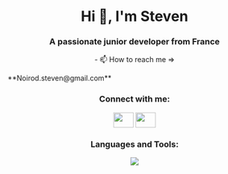 <h1 align="center">Hi 👋, I'm Steven</h1>
<h3 align="center">A passionate junior developer from France</h3>

<p align="center">- 📫 How to reach me =></p> **Noirod.steven@gmail.com**

<h3 align="center">Connect with me:</h3>
<p align="center">
<a href="https://linkedin.com/in/noirod" target="blank"><img align="center" src="https://skillicons.dev/icons?i=linkedin" height="30" width="40" /></a>
<a href="https://discord.gg/Noirod#7729" target="blank"><img align="center" src="https://skillicons.dev/icons?i=discord"  height="30" width="40" /></a>
</p>

<h3 align="center">Languages and Tools:</h3>
<p align="center">
  <a href="https://skillicons.dev">
    <img src="https://skillicons.dev/icons?i=bootstrap,css,heroku,js,linux,php,py,rails,ruby,vscode,html,figma"/>
  </a>
</p>
